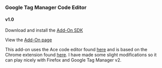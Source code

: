 ### Google Tag Manager Code Editor
#### v1.0

Download and install the [Add-On SDK](https://developer.mozilla.org/en-US/Add-ons/SDK/Tutorials/Installation)

View the [Add-On page](https://addons.mozilla.org/en-US/firefox/addon/gtm-code-editor/)

This add-on uses the Ace code editor found [here](http://ace.c9.io/#nav=about) and is based on the Chrome extension found [here](https://chrome.google.com/webstore/detail/code-editor-for-gtm/nolgbicpmekdflgalbbljkplmgabjmdm). I have made some slight modifications so it can play nicely with Firefox and Google Tag Manager v2.